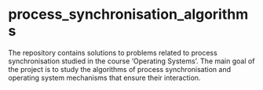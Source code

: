 # process_synchronisation_algorithms
The repository contains solutions to problems related to process synchronisation studied in the course ‘Operating Systems’. The main goal of the project is to study the algorithms of process synchronisation and operating system mechanisms that ensure their interaction.
